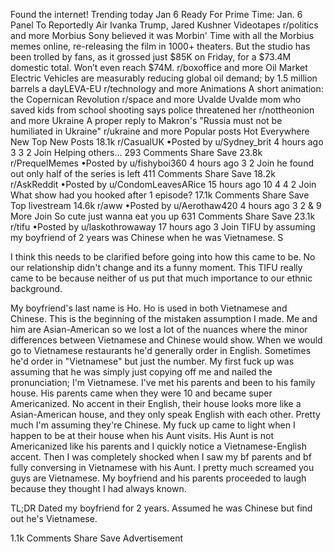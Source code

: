 Found the internet!
Trending today
Jan 6
Ready For Prime Time: Jan. 6 Panel To Reportedly Air Ivanka Trump, Jared Kushner Videotapes
r/politics and more
Morbius
Sony believed it was Morbin' Time with all the Morbius memes online, re-releasing the film in 1000+ theaters. But the studio has been trolled by fans, as it grossed just $85K on Friday, for a $73.4M domestic total. Won’t even reach $74M.
r/boxoffice and more
Oil Market
Electric Vehicles are measurably reducing global oil demand; by 1.5 million barrels a dayLEVA-EU
r/technology and more
Animations
A short animation: the Copernican Revolution
r/space and more
Uvalde
Uvalde mom who saved kids from school shooting says police threatened her
r/nottheonion and more
Ukraine
A proper reply to Makron's "Russia must not be humiliated in Ukraine"
r/ukraine and more
Popular posts
Hot
Everywhere
New
Top
New Posts
18.1k
r/CasualUK
•Posted by
u/Sydney_brit
4 hours ago
3
3
2
Join
Helping others…
293 Comments
Share
Save
23.8k
r/PrequelMemes
•Posted by
u/fishyboi360
4 hours ago
3
2
Join
he found out only half of the series is left
411 Comments
Share
Save
18.2k
r/AskReddit
•Posted by
u/CondomLeavesARice
15 hours ago
10
4
4
2
Join
What show had you hooked after 1 episode?
17.1k Comments
Share
Save
Top livestream
14.6k
r/aww
•Posted by
u/Aerothaw420
4 hours ago
3
2
& 9 More
Join
So cute just wanna eat you up
631 Comments
Share
Save
23.1k
r/tifu
•Posted by
u/laskothrowaway
17 hours ago
3
Join
TIFU by assuming my boyfriend of 2 years was Chinese when he was Vietnamese.
S

I think this needs to be clarified before going into how this came to be. No our relationship didn't change and its a funny moment. This TIFU really came to be because neither of us put that much importance to our ethnic background.

My boyfriend's last name is Ho. Ho is used in both Vietnamese and Chinese. This is the beginning of the mistaken assumption I made. Me and him are Asian-American so we lost a lot of the nuances where the minor differences between Vietnamese and Chinese would show. When we would go to Vietnamese restaurants he'd generally order in English. Sometimes he'd order in "Vietnamese" but just the number. My first fuck up was assuming that he was simply just copying off me and nailed the pronunciation; I'm Vietnamese. I've met his parents and been to his family house. His parents came when they were 10 and became super Americanized. No accent in their English, their house looks more like a Asian-American house, and they only speak English with each other. Pretty much I'm assuming they're Chinese. My fuck up came to light when I happen to be at their house when his Aunt visits. His Aunt is not Americanized like his parents and I quickly notice a Vietnamese-English accent. Then I was completely shocked when I saw my bf parents and bf fully conversing in Vietnamese with his Aunt. I pretty much screamed you guys are Vietnamese. My boyfriend and his parents proceeded to laugh because they thought I had always known.

TL;DR Dated my boyfriend for 2 years. Assumed he was Chinese but find out he's Vietnamese.

1.1k Comments
Share
Save
Advertisement